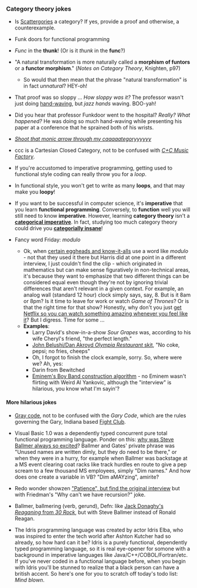 ### Category theory jokes

- Is [Scattergories](https://en.wikipedia.org/wiki/Scattergories) a category? If yes, provide a proof and otherwise, a counterexample. 

- Funk doors for functional programming

- _Func_ in the __thunk__! (Or is it _thunk_ in the __func__?)

- "A natural transformation is more naturally called a __morphism of funtors__ or a __functor morphism__." (_Notes on Category Theory_, Knighten, p97)
	- So would that then mean that the phrase "natural transformation" is in fact _unnatural_? HEY-oh!
	
- That proof was so sloppy ...
_How sloppy was it?_
The professor wasn't just doing [hand-waving](https://en.wikipedia.org/wiki/Hand-waving), but _jazz hands_ waving. BOO-yah!

- Did you hear that professor Funkdoor went to the hospital?
_Really? What happened?_
He was doing so much hand-waving while presenting his paper at a conference that he sprained both of his wrists. 

- _[Shoot that monic arrow through my caaaaategoryyyyyy](https://www.youtube.com/watch?v=a70yJwgQtzo)_

- ccc is a Cartesian Closed Category, not to be confused with _[C+C Music Factory](https://www.youtube.com/watch?v=LaTGrV58wec)_.

- If you're accustomed to imperative programming, getting used to  functional style coding can really throw you for a _loop_.

- In functional style, you won't get to write as many __loops__, and that may make you __loopy__!

- If you want to be successful in computer science, it's __imperative__ that you learn __functional programming__. Conversely, to __function__ well you will still need to know __imperative__. However, learning __category theory__ isn't a [__categorical imperative__](https://en.wikipedia.org/wiki/Categorical_imperative). In fact, studying too much category theory could drive you [__categorially insane__](https://www.youtube.com/watch?v=RijB8wnJCN0)!

- Fancy word Friday: _modulo_
	- Ok, when [certain eggheads and know-it-alls](https://www.youtube.com/watch?v=cTjHf77FqTI) use a word like _modulo_ - not that they used it there but Harris did at one point in a different interview, I just couldn't find the clip - which originated in mathematics but can make sense figuratively in non-technical areas, it's because they want to emphasize that two different things can be considered equal even though they're not by ignoring trivial differences that aren't relevant in a given context. For example, an analog wall (standard 12 hour) clock simply says, say, 8. But is it 8am or 8pm? Is it time to leave for work or watch _Game of Thrones_? Or is that the right time for that show? Honestly, why don't you just [get Netflix so you can watch something amazing whenever you feel like it](https://www.netflix.com/title/80095815)? But I digress. Time for some ...
	- __Examples__:
		- Larry David's show-in-a-show _Sour Grapes_ was, according to his wife Cheryl's friend, "the perfect length."
		- [John Belushi/Dan Akroyd _Olympia Restaurant_ skit](https://www.youtube.com/watch?v=puJePACBoIo), "No coke, pepsi; no fries, cheeps"
		- Oh, I forgot to finish the clock example, sorry. So, where were we? Ah, yes: 
		- Darin from Bewitched
		- [Eminem's Boy Band construction algorithm](https://www.youtube.com/watch?v=0QOya9-lwQk&feature=youtu.be&t=9m40s) - no Eminem wasn't flirting with Weird Al Yankovic, although the "interview" is hilarious, you know what I'm sayin'?

#### More hilarious jokes
- [Gray code](https://en.wikipedia.org/wiki/Gray_code), not to be confused with the _Gary Code_, which are the rules governing the Gary, Indiana based [Fight Club](https://en.wikipedia.org/wiki/Fight_Club).

- Visual Basic 1.0 was a dependently typed concurrent pure total functional programming language. Ponder on this: [why was Steve Ballmer always so excited](https://www.youtube.com/watch?v=I14b-C67EXY)? Ballmer and Gates' private phrase was "Unused names are written dimly, but they do need to be there," or when they were in a hurry, for example when Ballmer was backstage at a MS event clearing coat racks like track hurdles en route to give a pep scream to a few thousand MS employees, simply "Dim names." And how does one create a variable in VB? "Dim aMAYzing", amirite? 

- Redo wonder showzen ["Patience", but find the original interview](https://www.youtube.com/watch?v=sltSm5mUniw) but with Friedman's "Why can't we have recursion?" joke. 

- Ballmer, ballmering (verb, gerund), Defn: like [Jack Donaghy's _Reaganing_ from _30 Rock_](https://www.youtube.com/results?search_query=30+rock+reaganing), but with Steve Ballmer instead of Ronald Reagan.

- The Idris programming language was created by actor Idris Elba, who was inspired to enter the tech world after Ashton Kutcher had so already, so how hard can it be? Idris is a purely functional, dependently typed programming language, so it is real eye-opener for somone with a background in imperative languages like Java/C++/COBOL/Fortran/etc. If you've never coded in a functional language before, when you begin with Idris you'll be stunned to realize that a black person can have a british accent. So here's one for you to scratch off today's todo list: _Mind blown_. 